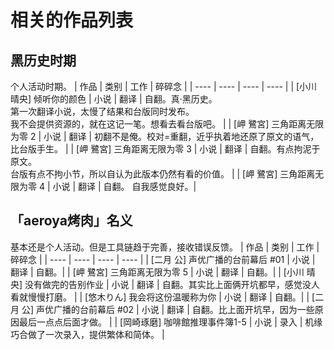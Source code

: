 # 相关的作品列表

## 黑历史时期 
个人活动时期。
| 作品  | 类别 | 工作 | 碎碎念 |
| ---- | ---- | ---- | ---- |
| [小川 晴央] 倾听你的颜色  | 小说 | 翻译 | 自翻。真·黑历史。<br>第一次翻译小说，太慢了结果和台版同时发布。<br>我不会提供资源的，就在这记一笔。想看去看台版吧。 |
| [岬 鷺宮] 三角距离无限为零 2  | 小说 | 翻译 | 初翻不是俺。校对=重翻，近乎执着地还原了原文的语气，比台版手生。 |
| [岬 鷺宮] 三角距离无限为零 3  | 小说 | 翻译 | 自翻。有点拘泥于原文。<br>台版有点不拘小节，所以自认为此版本仍然有看的价值。 |
| [岬 鷺宮] 三角距离无限为零 4  | 小说 | 翻译 | 自翻。 自我感觉良好。|

## 「aeroya烤肉」名义
基本还是个人活动。但是工具链趋于完善，接收错误反馈。
| 作品  | 类别 | 工作 | 碎碎念 |
| ---- | ---- | ---- | ---- |
| [二月 公] 声优广播的台前幕后 #01 | 小说 | 翻译 | 自翻。|
| [岬 鷺宮] 三角距离无限为零 5 | 小说 | 翻译 | 自翻。|
| [小川 晴央] 没有做完的告别作业 | 小说 | 翻译 | 自翻。其实比上面俩开坑都早，感觉没人看就慢慢打磨。 |
| [悠木りん] 我会将这份温暖称为你 | 小说 | 翻译 | 自翻。|
| [二月 公] 声优广播的台前幕后 #02 | 小说 | 翻译 | 自翻。比上面开坑早，因为一些原因最后一点点后面才做。 |
| [岡崎琢磨] 咖啡館推理事件簿1-5 | 小说 | 录入 | 机缘巧合做了一次录入，提供繁体和简体。 |
